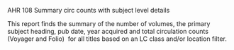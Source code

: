 AHR 108
Summary circ counts with subject level details

This report finds the summary of the number of volumes, the primary subject heading, pub date, year acquired and total circulation counts (Voyager and Folio)  for all titles based on an LC class and/or location filter.

